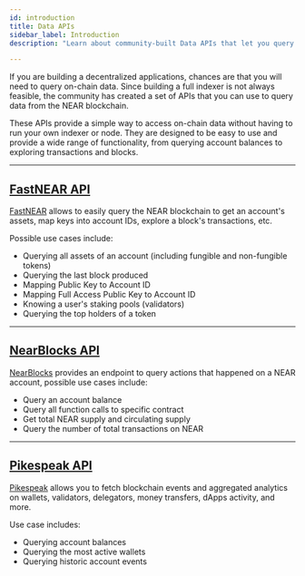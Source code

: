 ```yaml
---
id: introduction
title: Data APIs
sidebar_label: Introduction
description: "Learn about community-built Data APIs that let you query NEAR blockchain data without running an indexer."

---
```


If you are building a decentralized applications, chances are that you will need to query on-chain data. Since building a full indexer is not always feasible, the community has created a set of APIs that you can use to query data from the NEAR blockchain.

These APIs provide a simple way to access on-chain data without having to run your own indexer or node. They are designed to be easy to use and provide a wide range of functionality, from querying account balances to exploring transactions and blocks.

---

## [FastNEAR API](./fastnear-api.md)

[FastNEAR](https://fastnear.com/) allows to easily query the NEAR blockchain to get an account's assets, map keys into account IDs, explore a block's transactions, etc.

Possible use cases include:
- Querying all assets of an account (including fungible and non-fungible tokens)
- Querying the last block produced
- Mapping Public Key to Account ID
- Mapping Full Access Public Key to Account ID
- Knowing a user's staking pools (validators)
- Querying the top holders of a token

---

## [NearBlocks API](./nearblocks-api.md)

[NearBlocks](https://api.nearblocks.io/api-docs/) provides an endpoint to query actions that happened on a NEAR account, possible use cases include:

- Query an account balance
- Query all function calls to specific contract
- Get total NEAR supply and circulating supply
- Query the number of total transactions on NEAR 

---

## [Pikespeak API](./pikespeak-api.md)

[Pikespeak](https://pikespeak.ai) allows you to fetch blockchain events and aggregated analytics on wallets, validators, delegators, money transfers, dApps activity, and more.

Use case includes:
- Querying account balances
- Querying the most active wallets
- Querying historic account events

